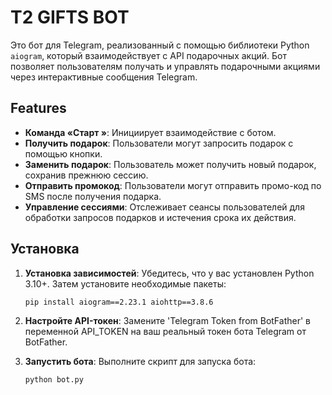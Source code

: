 # T2 GIFTS BOT

Это бот для Telegram, реализованный с помощью библиотеки Python `aiogram`, который взаимодействует с API подарочных акций. Бот позволяет пользователям получать и управлять подарочными акциями через интерактивные сообщения Telegram.

## Features

- **Команда «Старт »**: Инициирует взаимодействие с ботом.
- **Получить подарок**: Пользователи могут запросить подарок с помощью кнопки.
- **Заменить подарок**: Пользователь может получить новый подарок, сохранив прежнюю сессию.
- **Отправить промокод**: Пользователи могут отправить промо-код по SMS после получения подарка.
- **Управление сессиями**: Отслеживает сеансы пользователей для обработки запросов подарков и истечения срока их действия.

## Установка

1. **Установка зависимостей**:
   Убедитесь, что у вас установлен Python 3.10+. Затем установите необходимые пакеты:

   ```bash
   pip install aiogram==2.23.1 aiohttp==3.8.6
   ```
2. **Настройте API-токен**: Замените 'Telegram Token from BotFather' в переменной API_TOKEN на ваш реальный токен бота Telegram от BotFather.
3. **Запустить бота**: Выполните скрипт для запуска бота:
    ```bash
    python bot.py
    ```
